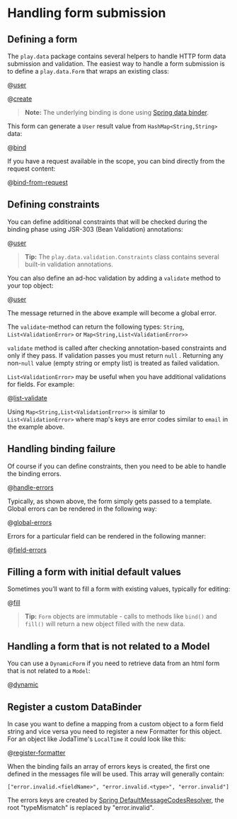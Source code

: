 <!--- Copyright (C) 2009-2015 Typesafe Inc. <http://www.typesafe.com> -->
# Handling form submission

## Defining a form

The `play.data` package contains several helpers to handle HTTP form data submission and validation. The easiest way to handle a form submission is to define a `play.data.Form` that wraps an existing class:

@[user](code/javaguide/forms/u1/User.java)

@[create](code/javaguide/forms/JavaForms.java)

> **Note:** The underlying binding is done using [Spring data binder](http://static.springsource.org/spring/docs/3.0.x/reference/validation.html).

This form can generate a `User` result value from `HashMap<String,String>` data:

@[bind](code/javaguide/forms/JavaForms.java)

If you have a request available in the scope, you can bind directly from the request content:

@[bind-from-request](code/javaguide/forms/JavaForms.java)

## Defining constraints

You can define additional constraints that will be checked during the binding phase using JSR-303 (Bean Validation) annotations:

@[user](code/javaguide/forms/u2/User.java)

> **Tip:** The `play.data.validation.Constraints` class contains several built-in validation annotations.

You can also define an ad-hoc validation by adding a `validate` method to your top object:

@[user](code/javaguide/forms/u3/User.java)

The message returned in the above example will become a global error.

The `validate`-method can return the following types: `String`, `List<ValidationError>` or `Map<String,List<ValidationError>>`

`validate` method is called after checking annotation-based constraints and only if they pass.  If validation passes you must return `null` . Returning any non-`null` value (empty string or empty list) is treated as failed validation.

`List<ValidationError>` may be useful when you have additional validations for fields. For example:

@[list-validate](code/javaguide/forms/JavaForms.java)

Using `Map<String,List<ValidationError>>` is similar to `List<ValidationError>` where map's keys are error codes similar to `email` in the example above.

## Handling binding failure

Of course if you can define constraints, then you need to be able to handle the binding errors.

@[handle-errors](code/javaguide/forms/JavaForms.java)

Typically, as shown above, the form simply gets passed to a template.  Global errors can be rendered in the following way:

@[global-errors](code/javaguide/forms/view.scala.html)

Errors for a particular field can be rendered in the following manner:

@[field-errors](code/javaguide/forms/view.scala.html)


## Filling a form with initial default values

Sometimes you’ll want to fill a form with existing values, typically for editing:

@[fill](code/javaguide/forms/JavaForms.java)

> **Tip:** `Form` objects are immutable - calls to methods like `bind()` and `fill()` will return a new object filled with the new data.

## Handling a form that is not related to a Model

You can use a `DynamicForm` if you need to retrieve data from an html form that is not related to a `Model`:

@[dynamic](code/javaguide/forms/JavaForms.java)

## Register a custom DataBinder

In case you want to define a mapping from a custom object to a form field string and vice versa you need to register a new Formatter for this object.
For an object like JodaTime's `LocalTime` it could look like this:

@[register-formatter](code/javaguide/forms/JavaForms.java)

When the binding fails an array of errors keys is created, the first one defined in the messages file will be used. This array will generally contain:

    ["error.invalid.<fieldName>", "error.invalid.<type>", "error.invalid"]

The errors keys are created by [Spring DefaultMessageCodesResolver](http://static.springsource.org/spring/docs/3.0.7.RELEASE/javadoc-api/org/springframework/validation/DefaultMessageCodesResolver.html), the root "typeMismatch" is replaced by "error.invalid".
